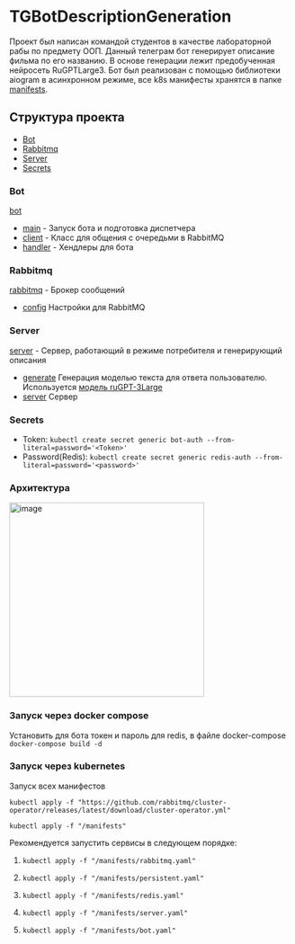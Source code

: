 # TGBotDescriptionGeneration
Проект был написан командой студентов в качестве лабораторной рабы по предмету ООП.
Данный телеграм бот генерирует описание фильма по его названию. В основе генерации лежит предобученная нейросеть RuGPTLarge3. Бот был реализован с помощью библиотеки aiogram в асинхронном режиме, все k8s манифесты хранятся в папке [manifests](/manifests).

## Структура проекта
- [Bot](#Bot)
- [Rabbitmq](#Rabbitmq)
- [Server](#Server)
- [Secrets](#Secrets)

### Bot
[bot](/bot)

- [main](/bot/app.py) - Запуск бота и подготовка диспетчера
- [client](/bot/client.py) - Класс для общения с очередьми в RabbitMQ
- [handler](/bot/handler.py) - Хендлеры для бота

### Rabbitmq
[rabbitmq](/rabbitmq) - Брокер сообщений

- [config](/rabbitmq/advanced.config) Настройки для RabbitMQ

### Server
[server](/server) - Сервер, работающий в режиме потребителя и генерирующий описания

- [generate](/server/generate.py) Генерация моделью текста для ответа пользователю. Используется [модель ruGPT-3Large](/training/README.md)
- [server](server/server.py) Сервер

### Secrets

- Token: `kubectl create secret generic bot-auth --from-literal=password='<Token>'`
- Password(Redis): `kubectl create secret generic redis-auth --from-literal=password='<password>'`

### Архитектура 
<img width="346" alt="image" src="https://user-images.githubusercontent.com/87409111/205298810-9946ecf4-efab-4c91-bf6e-36c361f6eb1c.png">

### Запуск через docker compose
Установить для бота токен и пароль для redis, в файле docker-compose
`docker-compose build -d`

### Запуск через kubernetes

Запуск всех манифестов

`kubectl apply -f "https://github.com/rabbitmq/cluster-operator/releases/latest/download/cluster-operator.yml"`

`kubectl apply -f "/manifests"`

Рекомендуется запустить сервисы в следующем порядке:

1. `kubectl apply -f "/manifests/rabbitmq.yaml"`

2. `kubectl apply -f "/manifests/persistent.yaml"`

3. `kubectl apply -f "/manifests/redis.yaml"`

4. `kubectl apply -f "/manifests/server.yaml"`

5. `kubectl apply -f "/manifests/bot.yaml"`
